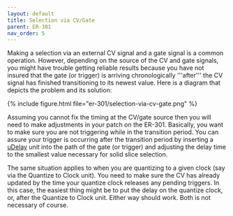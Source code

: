 ```yaml
---
layout: default
title: Selection via CV/Gate
parent: ER-301
nav_order: 5
---
```


Making a selection via an external CV signal and a gate signal is a common operation.  However, depending on the source of the CV and gate signals, you might have trouble getting reliable results because you have not insured that the gate (or trigger) is arriving chronologically '''after''' the CV signal has finished transitioning to its newest value.  Here is a diagram that depicts the problem and its solution:

{% include figure.html
file="er-301/selection-via-cv-gate.png"
%}

Assuming you cannot fix the timing at the CV/gate source then you will need to make adjustments in your patch on the ER-301.  Basically, you want to make sure you are not triggering while in the transition period. You can assure your trigger is occurring after the transition period by inserting a [uDelay](core-units/udelay.md) unit into the path of the gate (or trigger) and adjusting the delay time to the smallest value necessary for solid slice selection.

The same situation applies to when you are quantizing to a given clock (say via the Quantize to Clock unit). You need to make sure the CV has already updated by the time your quantize clock releases any pending triggers. In this case, the easiest thing might be to put the delay on the quantize clock, or, after the Quantize to Clock unit. Either way should work. Both is not necessary of course.
